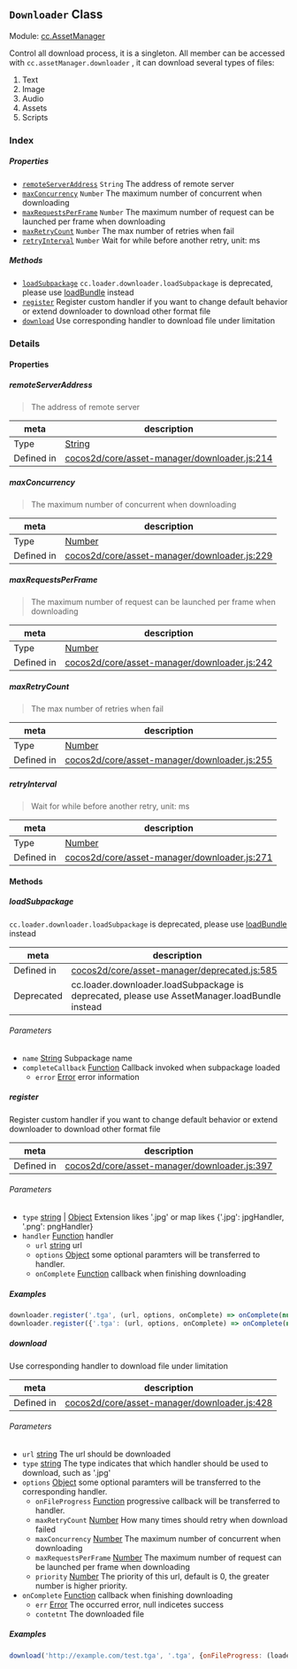 ## `Downloader` Class



Module: [cc.AssetManager](../modules/cc.AssetManager.md)


Control all download process, it is a singleton. All member can be accessed with `cc.assetManager.downloader` , it can download several types of files:
1. Text
2. Image
3. Audio
4. Assets
5. Scripts



### Index

##### Properties

  - [`remoteServerAddress`](#remoteserveraddress) `String` The address of remote server
  - [`maxConcurrency`](#maxconcurrency) `Number` The maximum number of concurrent when downloading
  - [`maxRequestsPerFrame`](#maxrequestsperframe) `Number` The maximum number of request can be launched per frame when downloading
  - [`maxRetryCount`](#maxretrycount) `Number` The max number of retries when fail
  - [`retryInterval`](#retryinterval) `Number` Wait for while before another retry, unit: ms



##### Methods

  - [`loadSubpackage`](#loadsubpackage) `cc.loader.downloader.loadSubpackage` is deprecated, please use <a href="../classes/AssetManager.html#method_loadBundle" class="crosslink">loadBundle</a> instead
  - [`register`](#register) Register custom handler if you want to change default behavior or extend downloader to download other format file
  - [`download`](#download) Use corresponding handler to download file under limitation



### Details


#### Properties


##### remoteServerAddress

> The address of remote server

| meta | description |
|------|-------------|
| Type | <a href="https://developer.mozilla.org/en/JavaScript/Reference/Global_Objects/String" class="crosslink external" target="_blank">String</a> |
| Defined in | [cocos2d/core/asset-manager/downloader.js:214](https://github.com/cocos-creator/engine/blob/ffcd52a59a8c6aae4b1d658e5006aef78c30892b/cocos2d/core/asset-manager/downloader.js#L214) |



##### maxConcurrency

> The maximum number of concurrent when downloading

| meta | description |
|------|-------------|
| Type | <a href="https://developer.mozilla.org/en/JavaScript/Reference/Global_Objects/Number" class="crosslink external" target="_blank">Number</a> |
| Defined in | [cocos2d/core/asset-manager/downloader.js:229](https://github.com/cocos-creator/engine/blob/ffcd52a59a8c6aae4b1d658e5006aef78c30892b/cocos2d/core/asset-manager/downloader.js#L229) |



##### maxRequestsPerFrame

> The maximum number of request can be launched per frame when downloading

| meta | description |
|------|-------------|
| Type | <a href="https://developer.mozilla.org/en/JavaScript/Reference/Global_Objects/Number" class="crosslink external" target="_blank">Number</a> |
| Defined in | [cocos2d/core/asset-manager/downloader.js:242](https://github.com/cocos-creator/engine/blob/ffcd52a59a8c6aae4b1d658e5006aef78c30892b/cocos2d/core/asset-manager/downloader.js#L242) |



##### maxRetryCount

> The max number of retries when fail

| meta | description |
|------|-------------|
| Type | <a href="https://developer.mozilla.org/en/JavaScript/Reference/Global_Objects/Number" class="crosslink external" target="_blank">Number</a> |
| Defined in | [cocos2d/core/asset-manager/downloader.js:255](https://github.com/cocos-creator/engine/blob/ffcd52a59a8c6aae4b1d658e5006aef78c30892b/cocos2d/core/asset-manager/downloader.js#L255) |



##### retryInterval

> Wait for while before another retry, unit: ms

| meta | description |
|------|-------------|
| Type | <a href="https://developer.mozilla.org/en/JavaScript/Reference/Global_Objects/Number" class="crosslink external" target="_blank">Number</a> |
| Defined in | [cocos2d/core/asset-manager/downloader.js:271](https://github.com/cocos-creator/engine/blob/ffcd52a59a8c6aae4b1d658e5006aef78c30892b/cocos2d/core/asset-manager/downloader.js#L271) |






<!-- Method Block -->
#### Methods


##### loadSubpackage

`cc.loader.downloader.loadSubpackage` is deprecated, please use <a href="../classes/AssetManager.html#method_loadBundle" class="crosslink">loadBundle</a> instead

| meta | description |
|------|-------------|
| Defined in | [cocos2d/core/asset-manager/deprecated.js:585](https://github.com/cocos-creator/engine/blob/ffcd52a59a8c6aae4b1d658e5006aef78c30892b/cocos2d/core/asset-manager/deprecated.js#L585) |
| Deprecated | cc.loader.downloader.loadSubpackage is deprecated, please use AssetManager.loadBundle instead |

###### Parameters
- `name` <a href="https://developer.mozilla.org/en/JavaScript/Reference/Global_Objects/String" class="crosslink external" target="_blank">String</a> Subpackage name
- `completeCallback` <a href="https://developer.mozilla.org/en/JavaScript/Reference/Global_Objects/Function" class="crosslink external" target="_blank">Function</a> Callback invoked when subpackage loaded
	- `error` <a href="https://developer.mozilla.org/en/JavaScript/Reference/Global_Objects/Error" class="crosslink external" target="_blank">Error</a> error information


##### register

Register custom handler if you want to change default behavior or extend downloader to download other format file

| meta | description |
|------|-------------|
| Defined in | [cocos2d/core/asset-manager/downloader.js:397](https://github.com/cocos-creator/engine/blob/ffcd52a59a8c6aae4b1d658e5006aef78c30892b/cocos2d/core/asset-manager/downloader.js#L397) |

###### Parameters
- `type` <a href="https://developer.mozilla.org/en/JavaScript/Reference/Global_Objects/String" class="crosslink external" target="_blank">string</a> &#124; <a href="https://developer.mozilla.org/en/JavaScript/Reference/Global_Objects/Object" class="crosslink external" target="_blank">Object</a> Extension likes '.jpg' or map likes {'.jpg': jpgHandler, '.png': pngHandler}
- `handler` <a href="https://developer.mozilla.org/en/JavaScript/Reference/Global_Objects/Function" class="crosslink external" target="_blank">Function</a> handler
	- `url` <a href="https://developer.mozilla.org/en/JavaScript/Reference/Global_Objects/String" class="crosslink external" target="_blank">string</a> url
	- `options` <a href="https://developer.mozilla.org/en/JavaScript/Reference/Global_Objects/Object" class="crosslink external" target="_blank">Object</a> some optional paramters will be transferred to handler.
	- `onComplete` <a href="https://developer.mozilla.org/en/JavaScript/Reference/Global_Objects/Function" class="crosslink external" target="_blank">Function</a> callback when finishing downloading

##### Examples

```js
downloader.register('.tga', (url, options, onComplete) => onComplete(null, null));
downloader.register({'.tga': (url, options, onComplete) => onComplete(null, null), '.ext': (url, options, onComplete) => onComplete(null, null)});
```

##### download

Use corresponding handler to download file under limitation

| meta | description |
|------|-------------|
| Defined in | [cocos2d/core/asset-manager/downloader.js:428](https://github.com/cocos-creator/engine/blob/ffcd52a59a8c6aae4b1d658e5006aef78c30892b/cocos2d/core/asset-manager/downloader.js#L428) |

###### Parameters
- `url` <a href="https://developer.mozilla.org/en/JavaScript/Reference/Global_Objects/String" class="crosslink external" target="_blank">string</a> The url should be downloaded
- `type` <a href="https://developer.mozilla.org/en/JavaScript/Reference/Global_Objects/String" class="crosslink external" target="_blank">string</a> The type indicates that which handler should be used to download, such as '.jpg'
- `options` <a href="https://developer.mozilla.org/en/JavaScript/Reference/Global_Objects/Object" class="crosslink external" target="_blank">Object</a> some optional paramters will be transferred to the corresponding handler.
	- `onFileProgress` <a href="https://developer.mozilla.org/en/JavaScript/Reference/Global_Objects/Function" class="crosslink external" target="_blank">Function</a> progressive callback will be transferred to handler.
	- `maxRetryCount` <a href="https://developer.mozilla.org/en/JavaScript/Reference/Global_Objects/Number" class="crosslink external" target="_blank">Number</a> How many times should retry when download failed
	- `maxConcurrency` <a href="https://developer.mozilla.org/en/JavaScript/Reference/Global_Objects/Number" class="crosslink external" target="_blank">Number</a> The maximum number of concurrent when downloading
	- `maxRequestsPerFrame` <a href="https://developer.mozilla.org/en/JavaScript/Reference/Global_Objects/Number" class="crosslink external" target="_blank">Number</a> The maximum number of request can be launched per frame when downloading
	- `priority` <a href="https://developer.mozilla.org/en/JavaScript/Reference/Global_Objects/Number" class="crosslink external" target="_blank">Number</a> The priority of this url, default is 0, the greater number is higher priority.
- `onComplete` <a href="https://developer.mozilla.org/en/JavaScript/Reference/Global_Objects/Function" class="crosslink external" target="_blank">Function</a> callback when finishing downloading
	- `err` <a href="https://developer.mozilla.org/en/JavaScript/Reference/Global_Objects/Error" class="crosslink external" target="_blank">Error</a> The occurred error, null indicetes success
	- `contetnt`  The downloaded file

##### Examples

```js
download('http://example.com/test.tga', '.tga', {onFileProgress: (loaded, total) => console.lgo(loaded/total)}, onComplete: (err) => console.log(err));
```


